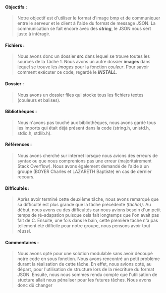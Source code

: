 #### Objectifs :
> Notre objectif est d'utiliser le format d'image bmp et de communiquer entre le serveur et le client à l'aide du format de message JSON.
> La communication se fait encore avec des **_string_**, le JSON nous sert juste à intéragir.

#### Fichiers :
> Nous avons donc un dossier **src** dans lequel se trouve toutes les sources de la Tâche 1.
> Nous avons un autre dossier **images** dans lequel se trouve les _images_ pour la fonction _couleur_.
> Pour savoir comment exécuter ce code, regardé le **_INSTALL_**.

#### Dossier :
> Nous avons un dossier files qui stocke tous les fichiers textes (couleurs et balises).

#### Bibliothèques :
> Nous n'avons pas touché aux bibliothèques, nous avons gardé tous les imports qui était déjà présent dans la code (string.h, unistd.h, stdio.h, stdlib.h).

#### Références :
> Nous avons cherché sur internet lorsque nous avions des erreurs de syntax ou que nous comprenions pas une erreur (majoritairement Stack Overflow).
> Nous avons également demandé de l'aide à un groupe (BOYER Charles et LAZARETH Baptiste) en cas de dernier recours.

#### Difficultés :
> Après avoir terminé cette deuxième tâche, nous avons remarqué que sa difficulté est plus grande que la tâche précédente _(tâche1)_.
> Au début, nous avons eu des difficultés car nous avions besoin d'un petit temps de ré-adapation puisque cela fait longtemps que l'on avait pas fait de C.
> Ensuite, une fois dans le bain, cette première tâche n'a pas tellement été difficile pour notre groupe, nous pensons avoir tout réussi.

#### Commentaires :
> Nous avons opté pour une solution modulable sans avoir découpé notre code en sous fonction.
> Nous avons rencontré un petit problème durant la réalisation de cette tâche. En effet, nous avions opté, au départ, pour l'utilisation de structure lors de la réecriture du format JSON. Ensuite, nous nous sommes rendu compte que l'utilisation de stucture allait nous pénaliser pour les futures tâches. Nous avons donc dû changer

